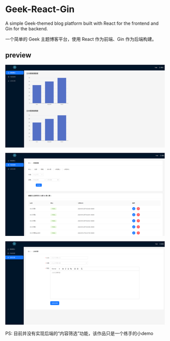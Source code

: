 # Geek-React-Gin

A simple Geek-themed blog platform built with React for the frontend and Gin for the backend.

一个简单的 Geek 主题博客平台，使用 React 作为前端、Gin 作为后端构建。

## preview

![](./img/Snipaste_2024-09-29_22-04-12.png)

![Snipaste_2024-09-29_22-04-42](./img/Snipaste_2024-09-29_22-04-42.png)

![Snipaste_2024-09-29_22-05-01](./img/Snipaste_2024-09-29_22-05-01.png)

PS: 目前并没有实现后端的“内容筛选”功能，该作品只是一个练手的小demo